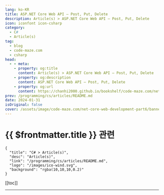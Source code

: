 ```yaml
---
lang: ko-KR
title: ASP.NET Core Web API – Post, Put, Delete
description: Article(s) > ASP.NET Core Web API – Post, Put, Delete
icon: iconfont icon-csharp
category: 
  - C#
  - Article(s)
tag: 
  - blog
  - code-maze.com
  - csharp
head:  
  - - meta:
    - property: og:title
      content: Article(s) > ASP.NET Core Web API – Post, Put, Delete
    - property: og:description
      content: ASP.NET Core Web API – Post, Put, Delete
    - property: og:url
      content: https://chanhi2000.github.io/bookshelf/code-maze.com/net-core-web-development-part6.html
prev: /programming/cs/articles/README.md
date: 2024-01-31
isOriginal: false
cover: /assets/image/code-maze.com/net-core-web-development-part6/banner.png
---
```


# {{ $frontmatter.title }} 관련

```component VPCard
{
  "title": "C# > Article(s)",
  "desc": "Article(s)",
  "link": "/programming/cs/articles/README.md",
  "logo": "/images/ico-wind.svg",
  "background": "rgba(10,10,10,0.2)"
}
```

[[toc]]

---

<SiteInfo
  name="ASP.NET Core Web API – Post, Put, Delete"
  desc="Learn how to handle Get Request in .NET Core by using previously created repository pattern for business logic and how to write great controller code."
  url="https://code-maze.com/net-core-web-development-part6/"
  logo="/assets/image/code-maze.com/favicon.png"
  preview="/assets/image/code-maze.com/net-core-web-development-part6/banner.png"/>

<!-- TODO: 작성 -->
